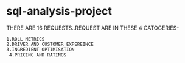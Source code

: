 # sql-analysis-project
THERE ARE 16 REQUESTS..REQUEST ARE IN THESE 4 CATOGERIES-

    1.ROLL METRICS
    2.DRIVER AND CUSTOMER EXPEREINCE
    3.INGREDIENT OPTIMISATION
     4.PRICING AND RATINGS

